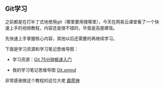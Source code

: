 ##  Git学习

之前都是在打补丁式地使用git（哪里要用搜哪里），今天在网易云课堂看了一个快速上手的视频教程，内容还是很不错的，毕竟是高屋建瓴。

先快速上手掌握核心内容，其他以后还需要的再继续学习。

下面是学习资源和学习笔记思维导图：

+ 学习资源：[Git 75分钟极速入门](https://study.163.com/course/introduction/1004094014.htm)

+ 我的学习笔记思维导图 [Git.xmind](2020.01.29.assets\Git.xmind) 

非常感谢做这个教程的这位大佬 [霹雳神](https://www.pilishen.com/)